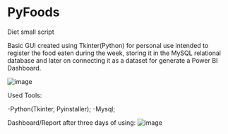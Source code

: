 # PyFoods
Diet small script

Basic GUI created using Tkinter(Python) for personal use intended to register the food eaten during the week, storing it in the MySQL relational database and later on connecting it as a dataset for generate a Power BI Dashboard.

![image](https://github.com/Thomas-Delgado/pyrefeicoes/assets/138255419/54266bac-84c0-4a6d-9e20-6551fc564d55)


Used Tools:

-Python(Tkinter, Pyinstaller);
-Mysql;

Dashboard/Report after three days of using:
![image](https://github.com/Thomas-Delgado/pyrefeicoes/assets/138255419/49df788f-d9ea-4f2f-9f5d-b7b9df4f0544)


